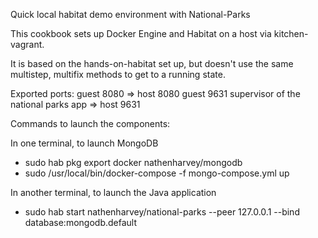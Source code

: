 Quick local habitat demo environment with National-Parks

This cookbook sets up Docker Engine and Habitat on a host via kitchen-vagrant.

It is based on the hands-on-habitat set up, but doesn't use the same multistep, multifix methods to get to a running state.

Exported ports:
  guest 8080 => host 8080
  guest 9631 supervisor of the national parks app => host 9631

Commands to launch the components:

In one terminal, to launch MongoDB
* sudo hab pkg export docker nathenharvey/mongodb
* sudo /usr/local/bin/docker-compose -f mongo-compose.yml up

In another terminal, to launch the Java application
* sudo hab start nathenharvey/national-parks --peer 127.0.0.1 --bind database:mongodb.default

